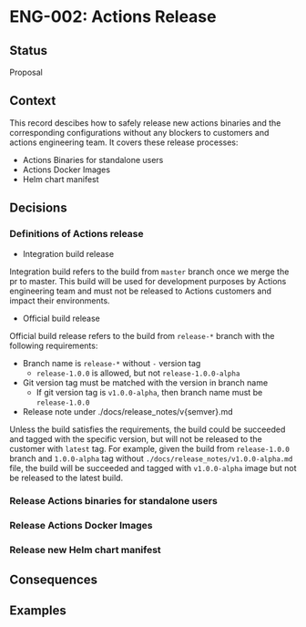 # ENG-002: Actions Release

## Status
Proposal

## Context

This record descibes how to safely release new actions binaries and the corresponding configurations without any blockers to customers and actions engineering team. It covers these release processes:

* Actions Binaries for standalone users
* Actions Docker Images
* Helm chart manifest

## Decisions

### Definitions of Actions release

* Integration build release

Integration build refers to the build from `master` branch once we merge the pr to master. This build will be used for development purposes by Actions engineering team and must not be released to Actions customers and impact their environments.

* Official build release

Official build release refers to the build from `release-*` branch with the following requirements:

* Branch name is `release-*` without `-` version tag
  - `release-1.0.0` is allowed, but not `release-1.0.0-alpha`
* Git version tag must be matched with the version in branch name
  - If git version tag is `v1.0.0-alpha`, then branch name must be `release-1.0.0`
* Release note under ./docs/release_notes/v{semver}.md

Unless the build satisfies the requirements, the build could be succeeded and tagged with the specific version, but will not be released to the customer with `latest` tag. For example, given the build from `release-1.0.0` branch and `1.0.0-alpha` tag without `./docs/release_notes/v1.0.0-alpha.md` file, the build will be succeeded and tagged with `v1.0.0-alpha` image but not be released to the latest build.

### Release Actions binaries for standalone users



### Release Actions Docker Images

### Release new Helm chart manifest

## Consequences


## Examples

